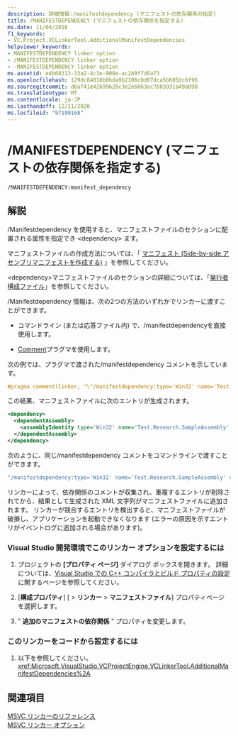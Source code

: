 ```yaml
---
description: 詳細情報:/manifestdependency (マニフェストの依存関係の指定)
title: /MANIFESTDEPENDENCY (マニフェストの依存関係を指定する)
ms.date: 11/04/2016
f1_keywords:
- VC.Project.VCLinkerTool.AdditionalManifestDependencies
helpviewer_keywords:
- MANIFESTDEPENDENCY linker option
- /MANIFESTDEPENDENCY linker option
- -MANIFESTDEPENDENCY linker option
ms.assetid: e4b68313-33a2-4c3e-908e-ac2b9f7d6a73
ms.openlocfilehash: 129dc84818b0bda9b2106c0d07dca5b605dc6f96
ms.sourcegitcommit: d6af41e42699628c3e2e6063ec7b03931a49a098
ms.translationtype: MT
ms.contentlocale: ja-JP
ms.lasthandoff: 12/11/2020
ms.locfileid: "97199168"
---
```

# <a name="manifestdependency-specify-manifest-dependencies"></a>/MANIFESTDEPENDENCY (マニフェストの依存関係を指定する)

```
/MANIFESTDEPENDENCY:manifest_dependency
```

## <a name="remarks"></a>解説

/Manifestdependency を使用すると、マニフェストファイルのセクションに配置される属性を指定でき \<dependency> ます。

マニフェストファイルの作成方法については、「 [マニフェスト (Side-by-side アセンブリマニフェストを作成する)](manifest-create-side-by-side-assembly-manifest.md) 」を参照してください。

\<dependency>マニフェストファイルのセクションの詳細については、「[発行者構成ファイル](/windows/win32/SbsCs/publisher-configuration-files)」を参照してください。

/Manifestdependency 情報は、次の2つの方法のいずれかでリンカーに渡すことができます。

- コマンドライン (または応答ファイル内) で、/manifestdependencyを直接使用します。

- [Comment](../../preprocessor/comment-c-cpp.md)プラグマを使用します。

次の例では、プラグマで渡された/manifestdependency コメントを示しています。

```cpp
#pragma comment(linker, "\"/manifestdependency:type='Win32' name='Test.Research.SampleAssembly' version='6.0.0.0' processorArchitecture='X86' publicKeyToken='0000000000000000' language='*'\"")
```

この結果、マニフェストファイルに次のエントリが生成されます。

```xml
<dependency>
  <dependentAssembly>
    <assemblyIdentity type='Win32' name='Test.Research.SampleAssembly' version='6.0.0.0' processorArchitecture='X86' publicKeyToken='0000000000000000' language='*' />
  </dependentAssembly>
</dependency>
```

次のように、同じ/manifestdependency コメントをコマンドラインで渡すことができます。

```cmd
"/manifestdependency:type='Win32' name='Test.Research.SampleAssembly' version='6.0.0.0' processorArchitecture='X86' publicKeyToken='0000000000000000' language='*'\"
```

リンカーによって、依存関係のコメントが収集され、重複するエントリが削除されてから、結果として生成された XML 文字列がマニフェストファイルに追加されます。  リンカーが競合するエントリを検出すると、マニフェストファイルが破損し、アプリケーションを起動できなくなります (エラーの原因を示すエントリがイベントログに追加される場合があります)。

### <a name="to-set-this-linker-option-in-the-visual-studio-development-environment"></a>Visual Studio 開発環境でこのリンカー オプションを設定するには

1. プロジェクトの **[プロパティ ページ]** ダイアログ ボックスを開きます。 詳細については、[Visual Studio での C++ コンパイラとビルド プロパティの設定](../working-with-project-properties.md)に関するページを参照してください。

1. [**構成プロパティ**] [  >  **リンカー**  >  **マニフェストファイル**] プロパティページを選択します。

1. " **追加のマニフェストの依存関係** " プロパティを変更します。

### <a name="to-set-this-linker-option-programmatically"></a>このリンカーをコードから設定するには

1. 以下を参照してください。<xref:Microsoft.VisualStudio.VCProjectEngine.VCLinkerTool.AdditionalManifestDependencies%2A>

## <a name="see-also"></a>関連項目

[MSVC リンカーのリファレンス](linking.md)<br/>
[MSVC リンカー オプション](linker-options.md)
